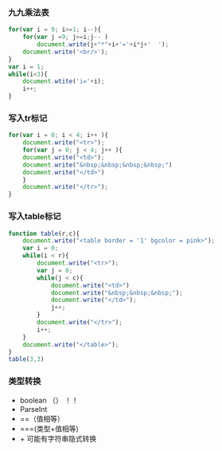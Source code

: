 ### 九九乘法表
````js
for(var i = 9; i>=1; i--){
	for(var j =9; j>=i;j-- )
		document.write(j+"*"+i+'='+i*j+'  ');
	document.write('<br/>');
}
var i = 1;
while(i<3){
	document.wtite('i='+i);
	i++;
}
````
### 写入tr标记
````js
for(var i = 0; i < 4; i++ ){
	document.write("<tr>");
	for(var j = 0; j < 4; j++ ){
	document.write("<td>");
	document.write("&nbsp;&nbsp;&nbsp;&nbsp;")
	document.write("</td>")
	}
	document.write("</tr>");
}
````
### 写入table标记
````js
function table(r,c){
    document.write("<table border = '1' bgcolor = pink>");
    var i = 0;   
    while(i < r){
        document.write("<tr>");
        var j = 0;
        while(j < c){
            document.write("<td>")
            document.write("&nbsp;&nbsp;&nbsp;");
            document.write("</td>");	
            j++;	
        }
        document.write("</tr>");
        i++;
    }
    document.write("</table>");
}
table(3,3)
````
### 类型转换
+ boolean （）   ！！
+ ParseInt
+ ==（值相等）
+ ===(类型+值相等)
+ \+ 可能有字符串隐式转换

